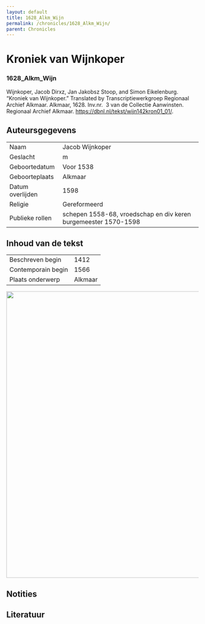 ```yaml
---
layout: default
title: 1628_Alkm_Wijn
permalink: /chronicles/1628_Alkm_Wijn/
parent: Chronicles
--- 
```



# Kroniek van Wijnkoper 

### 1628_Alkm_Wijn 

Wijnkoper, Jacob Dirxz, Jan Jakobsz Stoop, and Simon Eikelenburg. “Kroniek van Wijnkoper.” Translated by Transcriptiewerkgroep Regionaal Archief Alkmaar. Alkmaar, 1628. Inv.nr.  3 van de Collectie Aanwinsten. Regionaal Archief Alkmaar. https://dbnl.nl/tekst/wijn142kron01_01/. 

## Auteursgegevens 

| | | 
| --------------- | --------------- | 
| Naam | Jacob Wijnkoper | 
| Geslacht | m | 
| Geboortedatum | Voor 1538 | 
| Geboorteplaats | Alkmaar | 
| Datum overlijden | 1598 | 
| Religie | Gereformeerd | 
| Publieke rollen | schepen 1558-68, vroedschap en div keren  burgemeester 1570-1598 | 

## Inhoud van de tekst 

| | | 
| --------------- | --------------- | 
| Beschreven begin | 1412 | 
| Contemporain begin | 1566 | 
| Plaats onderwerp | Alkmaar | 

[<img src="..\..\barplots_chronicles\1628_Alkm_Wijn.jpg" width="750"/>](..\..\barplots_chronicles\1628_Alkm_Wijn.jpg) 

## Notities 

## Literatuur 


